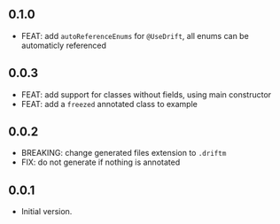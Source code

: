 ## 0.1.0

- FEAT: add `autoReferenceEnums` for `@UseDrift`, all enums can be automaticly referenced

## 0.0.3

- FEAT: add support for classes without fields, using main constructor
- FEAT: add a `freezed` annotated class to example

## 0.0.2

- BREAKING: change generated files extension to `.driftm`
- FIX: do not generate if nothing is annotated

## 0.0.1

- Initial version.